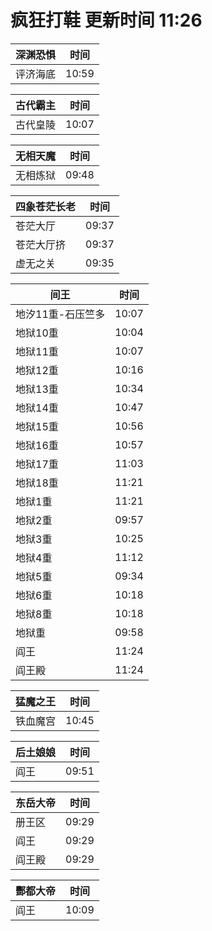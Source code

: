 # 疯狂打鞋 更新时间 11:26

| 深渊恐惧   | 时间    |
|--------|-------|
| 评济海底 | 10:59 |

| 古代霸主   | 时间    |
|--------|-------|
| 古代皇陵 | 10:07 |

| 无相天魔   | 时间    |
|--------|-------|
| 无相炼狱 | 09:48 |

| 四象苍茫长老   | 时间    |
|--------|-------|
| 苍茫大厅 | 09:37 |
| 苍茫大厅挤 | 09:37 |
| 虚无之关 | 09:35 |

| 间王   | 时间    |
|--------|-------|
| 地汐11重-石压竺多 | 10:07 |
| 地狱10重 | 10:04 |
| 地狱11重 | 10:07 |
| 地狱12重 | 10:16 |
| 地狱13重 | 10:34 |
| 地狱14重 | 10:47 |
| 地狱15重 | 10:56 |
| 地狱16重 | 10:57 |
| 地狱17重 | 11:03 |
| 地狱18重 | 11:21 |
| 地狱1重 | 11:21 |
| 地狱2重 | 09:57 |
| 地狱3重 | 10:25 |
| 地狱4重 | 11:12 |
| 地狱5重 | 09:34 |
| 地狱6重 | 10:18 |
| 地狱8重 | 10:18 |
| 地狱重 | 09:58 |
| 阎王 | 11:24 |
| 阎王殿 | 11:24 |

| 猛魔之王   | 时间    |
|--------|-------|
| 铁血魔宫 | 10:45 |

| 后土娘娘   | 时间    |
|--------|-------|
| 阎王 | 09:51 |

| 东岳大帝   | 时间    |
|--------|-------|
| 册王区 | 09:29 |
| 阎王 | 09:29 |
| 阎王殿 | 09:29 |

| 酆都大帝   | 时间    |
|--------|-------|
| 阎王 | 10:09 |